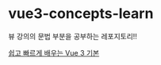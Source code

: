 # vue3-concepts-learn

뷰 강의의 문법 부분을 공부하는 레포지토리!!

[쉽고 빠르게 배우는 Vue 3 기본](https://www.inflearn.com/course/%EC%89%BD%EA%B3%A0-%EB%B9%A0%EB%A5%B4%EA%B2%8C-%EB%B0%B0%EC%9A%B0%EB%8A%94-vue3)
